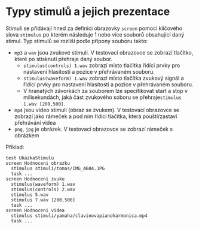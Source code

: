 # Typy stimulů a jejich prezentace

Stimuli se přidávají hned za definici obrazovky `screen` pomocí klíčového slova `stimulus` po kterém následuje 1 nebo více souborů obsahující daný stimul. Typ stimulů se rozliší podle přípony souboru takto:

* `mp3` a `wav` jsou zvukové stimuli. V testovací obrazovce se zobrazí tlačítko, které po stisknutí přehraje daný soubor.
  *  `stimulus(controls) 1.wav` zobrazí místo tlačítka řídící prvky pro nastavení hlasitosti a pozice v přehrávaném souboru. 
  * `stimulus(waveform) 1.wav` zobrazí místo tlačítka zvukový signál a řídící prvky pro nastavení hlasitosti a pozice v přehrávaném souboru. 
  * V hranatých závorkách za souborem lze specifikovat start a stop v milisekundách, jaká část zvukového soboru se přehraje`stimulus 1.wav [200,500]`. 
* `mp4` jsou video stimuli \(obraz se zvukem\). V testovací obrazovce se zobrazí jako rámeček a pod ním řídící tlačítka, která pouští/zastaví přehrávání videa
* `png`, `jpg` je obrázek. V testovací obrazovce se zobrazí rámeček s obrázkem

Příklad:

```text
test UkazkaStimulu
screen Hodnoceni obrazku
  stimulus stimuli/tomas/IMG_4604.JPG
  task ...
screen Hodnoceni zvuku
  stimulus(waveform) 1.wav 
  stimulus(controls) 2.wav
  stimulus 5.wav 
  stimulus 7.wav [200,500] 
  task ...
screen Hodnoceni videa
  stimulus stimuli/yamaha/clavinovapianoharmonica.mp4
  task ...
```



